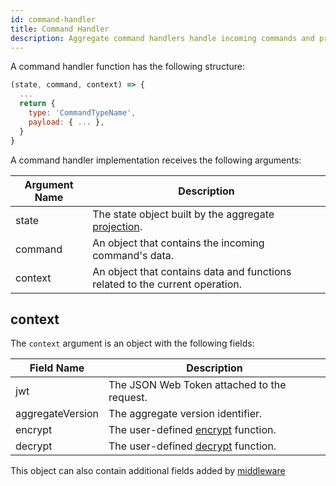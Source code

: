 ```yaml
---
id: command-handler
title: Command Handler
description: Aggregate command handlers handle incoming commands and produce events.
---
```


A command handler function has the following structure:

```js
(state, command, context) => {
  ...
  return {
    type: 'CommandTypeName',
    payload: { ... },
  }
}
```

A command handler implementation receives the following arguments:

| Argument Name | Description                                                                                           |
| ------------- | ----------------------------------------------------------------------------------------------------- |
| state         | The state object built by the aggregate [projection](../write-side.md#aggregate-projection-function). |
| command       | An object that contains the incoming command's data.                                                  |
| context       | An object that contains data and functions related to the current operation.                          |

## context

The `context` argument is an object with the following fields:

| Field Name       | Description                                                                |
| ---------------- | -------------------------------------------------------------------------- |
| jwt              | The JSON Web Token attached to the request.                                |
| aggregateVersion | The aggregate version identifier.                                          |
| encrypt          | The user-defined [encrypt](../advanced-techniques.md#encryption) function. |
| decrypt          | The user-defined [decrypt](../advanced-techniques.md#encryption) function. |

This object can also contain additional fields added by [middleware](middleware.md)
